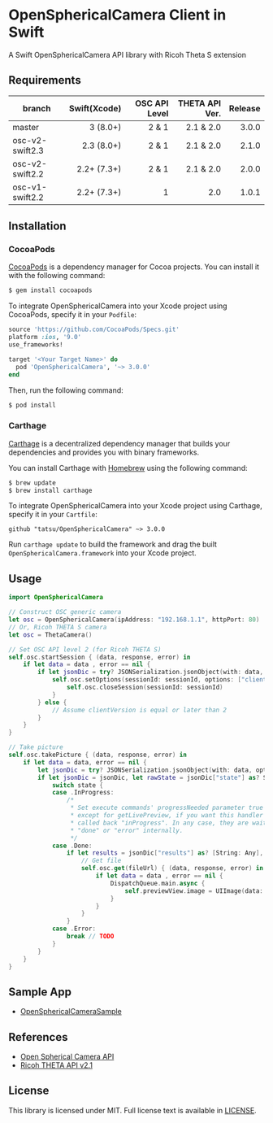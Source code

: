 # OpenSphericalCamera Client in Swift
A Swift OpenSphericalCamera API library with Ricoh Theta S extension

## Requirements

| branch | Swift(Xcode) | OSC API Level | THETA API Ver. | Release |
|--------|-------------:|--------------:|---------------:|--------:|
|master|3 (8.0+)|2 & 1|2.1 & 2.0|3.0.0|
|osc-v2-swift2.3|2.3 (8.0+)|2 & 1|2.1 & 2.0|2.1.0|
|osc-v2-swift2.2|2.2+ (7.3+)|2 & 1|2.1 & 2.0|2.0.0|
|osc-v1-swift2.2|2.2+ (7.3+)|1|2.0|1.0.1|

## Installation

### CocoaPods

[CocoaPods](http://cocoapods.org) is a dependency manager for Cocoa projects. You can install it with the following command:

```bash
$ gem install cocoapods
```

To integrate OpenSphericalCamera into your Xcode project using CocoaPods, specify it in your `Podfile`:

```ruby
source 'https://github.com/CocoaPods/Specs.git'
platform :ios, '9.0'
use_frameworks!

target '<Your Target Name>' do
  pod 'OpenSphericalCamera', '~> 3.0.0'
end
```

Then, run the following command:

```bash
$ pod install
```

### Carthage

[Carthage](https://github.com/Carthage/Carthage) is a decentralized dependency manager that builds your dependencies and provides you with binary frameworks.

You can install Carthage with [Homebrew](http://brew.sh/) using the following command:

```bash
$ brew update
$ brew install carthage
```

To integrate OpenSphericalCamera into your Xcode project using Carthage, specify it in your `Cartfile`:

```ogdl
github "tatsu/OpenSphericalCamera" ~> 3.0.0
```

Run `carthage update` to build the framework and drag the built `OpenSphericalCamera.framework` into your Xcode project.

## Usage

```swift
import OpenSphericalCamera

// Construct OSC generic camera
let osc = OpenSphericalCamera(ipAddress: "192.168.1.1", httpPort: 80)
// Or, Ricoh THETA S camera
let osc = ThetaCamera()

// Set OSC API level 2 (for Ricoh THETA S)
self.osc.startSession { (data, response, error) in
    if let data = data , error == nil {
        if let jsonDic = try? JSONSerialization.jsonObject(with: data, options: JSONSerialization.ReadingOptions.mutableContainers) as! [String: Any], let results = jsonDic["results"] as? [String: Any], let sessionId = results["sessionId"] as? String {
            self.osc.setOptions(sessionId: sessionId, options: ["clientVersion": 2]) { (data, response, error) in
                self.osc.closeSession(sessionId: sessionId)
            }
        } else {
            // Assume clientVersion is equal or later than 2
        }
    }
}

// Take picture
self.osc.takePicture { (data, response, error) in
    if let data = data, error == nil {
        let jsonDic = try? JSONSerialization.jsonObject(with: data, options: JSONSerialization.ReadingOptions.mutableContainers) as! [String: Any]
        if let jsonDic = jsonDic, let rawState = jsonDic["state"] as? String, let state = OSCCommandState(rawValue: rawState) {
            switch state {
            case .InProgress:
                /*
                 * Set execute commands' progressNeeded parameter true explicitly,
                 * except for getLivePreview, if you want this handler to be
                 * called back "inProgress". In any case, they are waiting for
                 * "done" or "error" internally.
                 */
            case .Done:
                if let results = jsonDic["results"] as? [String: Any], let fileUrl = results["fileUrl"] as? String {
                    // Get file
                    self.osc.get(fileUrl) { (data, response, error) in
                        if let data = data , error == nil {
                            DispatchQueue.main.async {
                                self.previewView.image = UIImage(data: data)
                            }
                        }
                    }
                }
            case .Error:
                break // TODO
            }
        }
    }
}
```

## Sample App
* [OpenSphericalCameraSample](https://github.com/tatsu/OpenSphericalCameraSample)

## References
* [Open Spherical Camera API](https://developers.google.com/streetview/open-spherical-camera/)
* [Ricoh THETA API v2.1](https://developers.theta360.com/en/docs/v2.1/api_reference/)

## License

This library is licensed under MIT. Full license text is available in [LICENSE](LICENSE).
